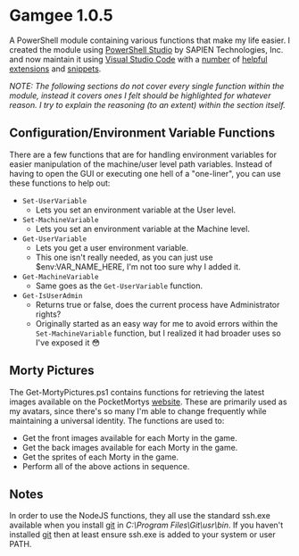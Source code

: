 # Gamgee 1.0.5

A PowerShell module containing various functions that make my life easier.
I created the module using [PowerShell Studio][0] by SAPIEN Technologies, Inc. and now maintain it using [Visual Studio Code][1] with a [number][2] of [helpful extensions][3] and [snippets][4].

_NOTE: The following sections do not cover every single function within the module, instead it covers ones I felt should be highlighted for whatever reason. I try to explain the reasoning (to an extent) within the section itself._

## Configuration/Environment Variable Functions

There are a few functions that are for handling environment variables for easier manipulation of the machine/user level path variables. Instead of having to open the GUI or executing one hell of a "one-liner", you can use these functions to help out:

- `Set-UserVariable`
  - Lets you set an environment variable at the User level.
- `Set-MachineVariable`
  - Lets you set an environment variable at the Machine level.
- `Get-UserVariable`
  - Lets you get a user environment variable.
  - This one isn't really needed, as you can just use $env:VAR_NAME_HERE, I'm not too sure why I added it.
- `Get-MachineVariable`
  - Same goes as the `Get-UserVariable` function.
- `Get-IsUserAdmin`
  - Returns true or false, does the current process have Administrator rights?
  - Originally started as an easy way for me to avoid errors within the `Set-MachineVariable` function, but I realized it had broader uses so I've exposed it 😳

## Morty Pictures

The Get-MortyPictures.ps1 contains functions for retrieving the latest images available on the PocketMortys [website][23].
These are primarily used as my avatars, since there's so many I'm able to change frequently while maintaining a universal identity.
The functions are used to:

- Get the front images available for each Morty in the game.
- Get the back images available for each Morty in the game.
- Get the sprites of each Morty in the game.
- Perform all of the above actions in sequence.

## Notes

In order to use the NodeJS functions, they all use the standard ssh.exe available when you install [git](https://git-scm.com/downloads) in *C:\Program Files\Git\usr\bin*.
If you haven't installed [git](https://git-scm.com/downloads) then at least ensure ssh.exe is added to your system or user PATH.

[0]: https://www.sapien.com/software/powershell_studio
[1]: https://code.visualstudio.com
[2]: https://marketplace.visualstudio.com/items?itemName=ms-vscode.PowerShell
[3]: https://marketplace.visualstudio.com/items?itemName=alefragnani.project-manager
[4]: https://github.com/Alcha/PowerShell/tree/master/Visual_Studio_Code_Files/Snippets
[23]: https://pocketmortys.net